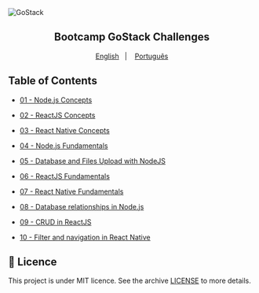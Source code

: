 <img alt="GoStack" src="https://storage.googleapis.com/golden-wind/bootcamp-gostack/header-desafios.png" />
<h2 align="center">
  Bootcamp GoStack Challenges
</h2>

<p align="center">
  <a href="README.en.md">English</a>&nbsp;&nbsp;&nbsp;|&nbsp;&nbsp;&nbsp;
  <a href="README.md">Português</a>
</p>

## Table of Contents

- [01 - Node.js Concepts](https://github.com/reginaldobrz/GoStack-Desafios-Atividades/tree/master/desafio-conceitosNodeJS)
- [02 - ReactJS Concepts](https://github.com/reginaldobrz/GoStack-Desafios-Atividades/tree/master/desafio-conceitosReactJS)
- [03 - React Native Concepts](https://github.com/reginaldobrz/GoStack-Desafios-Atividades/tree/master/desafio-conceitosReactNative)
- [04 - Node.js Fundamentals](https://github.com/reginaldobrz/GoStack-Desafios-Atividades/tree/master/desafio-fundamentosNodeJS)
- [05 - Database and Files Upload with NodeJS](https://github.com/reginaldobrz/GoStack-Desafios-Atividades/tree/master/desafio-databaseUpload)
- [06 - ReactJS Fundamentals](https://github.com/reginaldobrz/GoStack-Desafios-Atividades/tree/master/desafio-fundamentosReactjs)
- [07 - React Native Fundamentals](https://github.com/reginaldobrz/GoStack-Desafios-Atividades/tree/master/Fundamentos-React-Native)
- [08 - Database relationships in Node.js](https://github.com/reginaldobrz/GoStack-Desafios-Atividades/tree/master/Desafio-Database%20relations)

- [09 - CRUD in ReactJS]()
- [10 - Filter and navigation in React Native]()

## :memo: Licence

This project is under MIT licence. See the archive [LICENSE](LICENSE) to more details.
